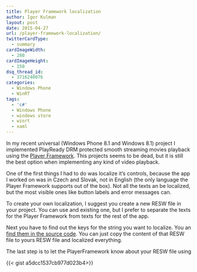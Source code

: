 ```yaml
---
title: Player Framework localization
author: Igor Kulman
layout: post
date: 2015-04-27
url: /player-framework-localization/
twitterCardType:
  - summary
cardImageWidth:
  - 280
cardImageHeight:
  - 150
dsq_thread_id:
  - 3716240076
categories:
  - Windows Phone
  - WinRT
tags:
  - 'c#'
  - Windows Phone
  - windows store
  - winrt
  - xaml
---
```

In my recent universal (Windows Phone 8.1 and Windows 8.1) project I implemented PlayReady DRM protected smooth streaming movies playback using the [Player Framework][1]. This projects seems to be dead, but it is still the best option when implementing any kind of video playback. 

One of the first things I had to do was localize it&#8217;s controls, because the app I worked on was in Czech and Slovak, not in English (the only language the Player Framework supports out of the box). Not all the texts an be localized, but the most visible ones like button labels and error messages can. 

To create your own localization, I suggest you create a new RESW file in your project. You can use and existing one, but I prefer to separate the texts for the Player Framework from texts for the rest of the app. 

<!--more-->

Next you have to find out the keys for the string you want to localize. You an [find them in the source code][2]. You can just copy the content of that RESW file to yours RESW file and localized everything.

The last step is to let the PlayerFramework know about your RESW file using

{{< gist a5dcc1537cb977d023b4>}}

 [1]: https://playerframework.codeplex.com/
 [2]: https://playerframework.codeplex.com/SourceControl/latest#Win8.Xaml.Localize.Win81/en-US/PlayerFramework.resw